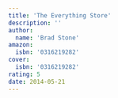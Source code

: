 ```yaml
---
title: 'The Everything Store'
description: ''
author:
  name: 'Brad Stone'
amazon:
  isbn: '0316219282'
cover:
  isbn: '0316219282'
rating: 5
date: 2014-05-21
---
```

